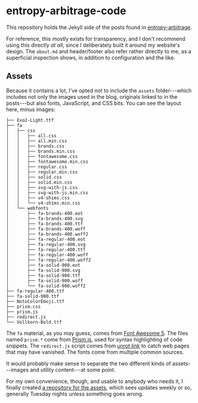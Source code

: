 # entropy-arbitrage-code

This repository holds the Jekyll side of the posts found in [entropy-arbitrage](https://github.com/jcolag/entropy-arbitrage).

For reference, this mostly exists for transparency, and I don't recommend using this directly *at all*, since I deliberately built it around my website's design.  The `about.md` and header/footer also refer rather directly to me, as a superficial inspection shows, in addition to configuration and the like.

## Assets

Because it contains a lot, I've opted not to include the `assets` folder---which includes not only the images used in the blog, originals linked to in the posts---but also fonts, JavaScript, and CSS bits.  You can see the layout here, minus images:

```
├── Exo2-Light.ttf
├── fa
│   ├── css
│   │   ├── all.css
│   │   ├── all.min.css
│   │   ├── brands.css
│   │   ├── brands.min.css
│   │   ├── fontawesome.css
│   │   ├── fontawesome.min.css
│   │   ├── regular.css
│   │   ├── regular.min.css
│   │   ├── solid.css
│   │   ├── solid.min.css
│   │   ├── svg-with-js.css
│   │   ├── svg-with-js.min.css
│   │   ├── v4-shims.css
│   │   └── v4-shims.min.css
│   └── webfonts
│       ├── fa-brands-400.eot
│       ├── fa-brands-400.svg
│       ├── fa-brands-400.ttf
│       ├── fa-brands-400.woff
│       ├── fa-brands-400.woff2
│       ├── fa-regular-400.eot
│       ├── fa-regular-400.svg
│       ├── fa-regular-400.ttf
│       ├── fa-regular-400.woff
│       ├── fa-regular-400.woff2
│       ├── fa-solid-900.eot
│       ├── fa-solid-900.svg
│       ├── fa-solid-900.ttf
│       ├── fa-solid-900.woff
│       └── fa-solid-900.woff2
├── fa-regular-400.ttf
├── fa-solid-900.ttf
├── NotoColorEmoji.ttf
├── prism.css
├── prism.js
├── redirect.js
└── Vollkorn-Bold.ttf
```

The `fa` material, as you may guess, comes from [Font Awesome 5](https://fontawesome.com/).  The files named `prism.*` come from [Prism.js](https://prismjs.com/index.html), used for syntax highlighting of code snippets.  The `redirect.js` script comes from [unrot∙link](https://unrot.link/) to catch web pages that may have vanished.  The fonts come from multiple common sources.

It would probably make sense to separate the two different kinds of assets---images and utility content---at some point.

For my own convenience, though, and usable to anybody who needs it, I finally created [a repository for the assets](https://gitlab.com/jcolag/entropy-arbitrage-assets), which sees updates weekly or so, generally Tuesday nights unless something goes wrong.

